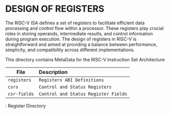 # DESIGN OF REGISTERS

The RISC-V ISA defines a set of registers to facilitate efficient data processing and control flow within a processor. These registers play crucial roles in storing operands, intermediate results, and control information during program execution. The design of registers in RISC-V is straightforward and aimed at providing a balance between performance, simplicity, and compatibility across different implementations.

This directory contains MetaData for the RISC-V Instruction Set Architecture

| File                           | Description                             |
|--------------------------------|:----------------------------------------|
| `registers`                    | `Registers ABI Definitions`             |
| `csrs`                         | `Control and Status Registers`          |
| `csr-fields`                   | `Control and Status Register Fields`    |
: Register Directory
